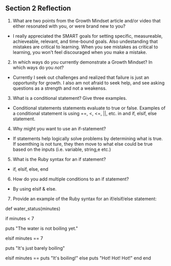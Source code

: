 ## Section 2 Reflection

1. What are two points from the Growth Mindset article and/or video that either resonated with you, or were brand new to you?

- I really appreciated the SMART goals for setting specific, measureable, achieveable, relevant, and time-bound goals. Also undestanding that mistakes are critical to learning. When you see mistakes as critical to learning, you won't feel discouraged when you make a mistake.

2. In which ways do you currently demonstrate a Growth Mindset? In which ways do you _not_?

- Currently I seek out challenges and realized that failure is just an opportunity for growth. I also am not afraid to seek help, and see asking questions as a strength and not a weakenss.
3. What is a conditional statement? Give three examples.

- Conditional statements statements evaluate to true or false. Examples of a conditional statement is using ==, <, <=, ||, etc. in and if, elsif, else statement.

4. Why might you want to use an if-statement?

- If statements help logically solve problems by determining what is true. If soemthing is not ture, they then move to what else could be true based on the inputs (i.e. variable, string,e etc.)

5. What is the Ruby syntax for an if statement?

- if, elsif, else, end

6. How do you add multiple conditions to an if statement?

- By using elsif & else.

7. Provide an example of the Ruby syntax for an if/elsif/else statement:

def water_status(minutes)
 
if minutes < 7
 
puts "The water is not boiling yet."

elsif minutes == 7

puts "It's just barely boiling"

elsif minutes == 
puts "It's boiling!"
else
puts "Hot! Hot! Hot!"
end
end

